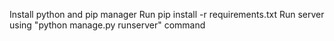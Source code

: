 Install python and pip manager
Run pip install -r requirements.txt
Run server using "python manage.py runserver" command